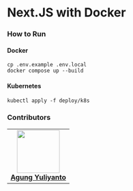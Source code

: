 Next.JS with Docker
================================


### How to Run

#### Docker
```shell
cp .env.example .env.local
docker compose up --build
```

#### Kubernetes
```shell
kubectl apply -f deploy/k8s
```

### Contributors
<table>
  <tr>
    <td align="center">
      <a href="https://www.linkedin.com/in/agung96tm/">
        <img src="https://avatars.githubusercontent.com/u/1901484?v=4" width="100px;" alt=""/><br />
        <b>Agung Yuliyanto</b><br>
      </a>
    </td>
  </tr>
</table>